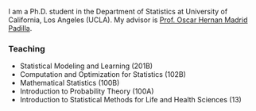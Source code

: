 I am a Ph.D. student in the Department of Statistics at University of California, Los Angeles (UCLA). My advisor is [Prof. Oscar Hernan Madrid Padilla](https://hernanmp.github.io).

### Teaching
- Statistical Modeling and Learning (201B)
- Computation and Optimization for Statistics (102B)
- Mathematical Statistics (100B)
- Introduction to Probability Theory (100A)
- Introduction to Statistical Methods for Life and Health Sciences (13)
